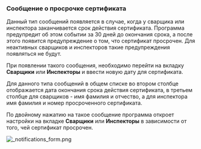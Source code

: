 ﻿
### Сообщение о просрочке сертификата 


Данный тип сообщений появляется в случае, когда у сварщика или инспектора заканчивается срок действия сертификата. Программа предупредит об этом событии за 30 дней до окончания срока, а после этого появится предупреждение о том, что сертификат просрочен. Для неактивных сварщиков и инспекторов такие предупреждения появляться не будут. 


При появлении такого сообщения, необходимо перейти на вкладку **Сварщики** или **Инспекторы** и ввести новую дату для сертификата. 

Для данного типа сообщений в общем списке во втором столбце отображается дата окончания срока действия сертификата, в третьем столбце для сварщиков - имя фамилия и отчество, а для инспектора имя фамилия и номер просроченного сертификата. 

По двойному нажатию на такое сообщение программа откроет настройки на вкладке **Сварщики** или **Инспекторы** в зависимости от того, чей сертификат просрочен.

![_notifications_form.png](./images/_notifications_form.png "")

